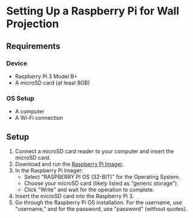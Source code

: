 # Setting Up a Raspberry Pi for Wall Projection

## Requirements

### Device

- Raspberry Pi 3 Model B+
- A microSD card (at least 8GB)

### OS Setup

- A computer
- A Wi-Fi connection

## Setup

1. Connect a microSD card reader to your computer and insert the microSD card.
2. Download and run the [Raspberry Pi Imager](https://www.raspberrypi.com/software/).
3. In the Raspberry Pi Imager:
   - Select "RASPBERRY PI OS (32-BIT)" for the Operating System.
   - Choose your microSD card (likely listed as "generic storage").
   - Click "Write" and wait for the operation to complete.
4. Insert the microSD card into the Raspberry Pi 3.
5. Go through the Raspberry Pi OS installation. For the username, use "username," and for the password, use "password" (without quotes).
